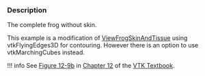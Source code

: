 ### Description

The complete frog without skin.

This example is a modification of [ViewFrogSkinAndTissue](../ViewFrogSkinAndTissue) using vtkFlyingEdges3D for contouring. However there is an option to use vtkMarchingCubes instead.

!!! info
    See [Figure 12-9b](../../../VTKBook/12Chapter12/#Figure%2012-9b) in [Chapter 12](../../../VTKBook/12Chapter12) of the [VTK Textbook](../../../VTKBook/01Chapter1).
